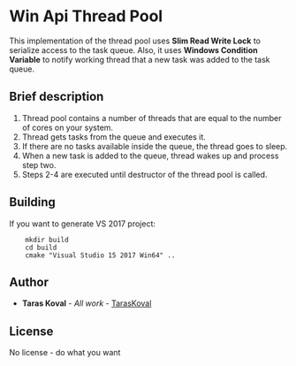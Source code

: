 # Win Api Thread Pool

This implementation of the thread pool uses **Slim Read Write Lock** to serialize access to the task queue.
Also, it uses **Windows Condition Variable** to notify working thread that a new task was added to the task queue.

## Brief description

1. Thread pool contains a number of threads that are equal to the number of cores on your system.
2. Thread gets tasks from the queue and executes it.
3. If there are no tasks available inside the queue, the thread goes to sleep.
4. When a new task is added to the queue, thread wakes up and process step two.
5. Steps 2-4 are executed until destructor of the thread pool is called.

## Building

If you want to generate VS 2017 project:

```
    mkdir build
    cd build
    cmake "Visual Studio 15 2017 Win64" ..
```

## Author

* **Taras Koval** - *All work* - [TarasKoval](https://github.com/TarasKoval)

## License

No license - do what you want
